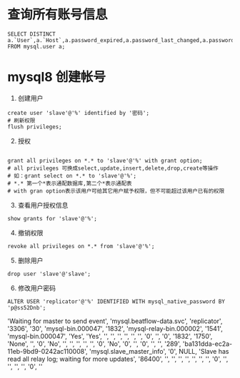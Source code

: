 # 查询所有账号信息
```
SELECT DISTINCT a.`User`,a.`Host`,a.password_expired,a.password_last_changed,a.password_lifetime,a.* FROM mysql.user a;
```

# mysql8 创建帐号
1. 创建用户  
```
create user 'slave'@'%' identified by '密码';
# 刷新权限
flush privileges;
```
2. 授权
```

grant all privileges on *.* to 'slave'@'%' with grant option;
# all privileges 可换成select,update,insert,delete,drop,create等操作 
# 如：grant select on *.* to 'slave'@'%';
# *.* 第一个*表示通配数据库,第二个*表示通配表
# with gran option表示该用户可给其它用户赋予权限，但不可能超过该用户已有的权限

```
3. 查看用户授权信息  
```
show grants for 'slave'@'%';
```
4. 撤销权限
```
revoke all privileges on *.* from 'slave'@'%';
```
5. 删除用户  
```
drop user 'slave'@'slave';
```

6. 修改用户密码
```
ALTER USER 'replicator'@'%' IDENTIFIED WITH mysql_native_password BY 'p@ss52Dnb';
```
'Waiting for master to send event', 'mysql.beatflow-data.svc', 'replicator', '3306', '30', 'mysql-bin.000047', '1832', 'mysql-relay-bin.000002', '1541', 'mysql-bin.000047', 'Yes', 'Yes', '', '', '', '', '', '', '0', '', '0', '1832', '1750', 'None', '', '0', 'No', '', '', '', '', '', '0', 'No', '0', '', '0', '', '', '289', 'ba131dda-ec2a-11eb-9bd9-0242ac110008', 'mysql.slave_master_info', '0', NULL, 'Slave has read all relay log; waiting for more updates', '86400', '', '', '', '', '', '', '', '0', '', '', '', '', '0', ''
